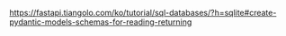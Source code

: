 https://fastapi.tiangolo.com/ko/tutorial/sql-databases/?h=sqlite#create-pydantic-models-schemas-for-reading-returning